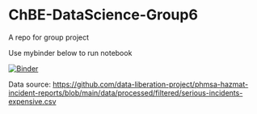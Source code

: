 # ChBE-DataScience-Group6
A repo for group project

Use mybinder below to run notebook

[![Binder](https://mybinder.org/badge_logo.svg)](https://mybinder.org/v2/gh/yship1002/ChBE-DataScience-Group6/HEAD)

Data source:
https://github.com/data-liberation-project/phmsa-hazmat-incident-reports/blob/main/data/processed/filtered/serious-incidents-expensive.csv